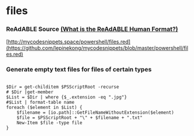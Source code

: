 
# files


### ReAdABLE Source [(What is the ReAdABLE Human Format?)](http://readablehumanformat.com)

[http://mycodesnippets.space/powershell/files.red](https://github.com/lepinekong/mycodesnippets/blob/master/powershell/files.red)


### Generate empty text files for files of certain types



```

$Dir = get-childitem $PSScriptRoot -recurse
# $Dir |get-member
$List = $Dir | where {$_.extension -eq ".jpg"}
#$List | format-table name
foreach ($element in $List) {
    $filename = [io.path]::GetFileNameWithoutExtension($element)
    $file = $PSScriptRoot + "\" + $filename + ".txt"
    New-Item $file -type file
}
        
```


